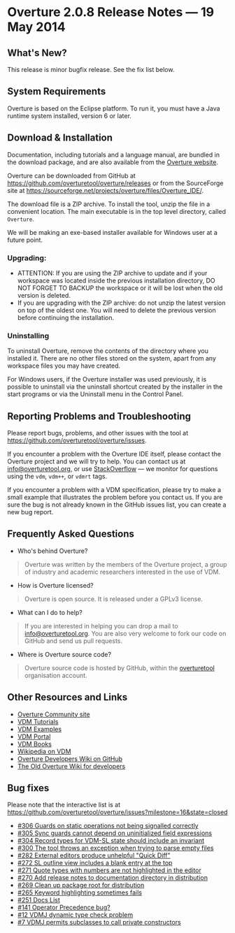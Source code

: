 # Overture 2.0.8 Release Notes — 19 May 2014 

## What's New?

This release is minor bugfix release.  See the fix list below.


## System Requirements

Overture is based on the Eclipse platform.  To run it, you must have a Java runtime system installed, version 6 or later.


## Download & Installation

Documentation, including tutorials and a language manual, are bundled in the download package, and are also available from the [Overture website](http://www.overturetool.org/).

Overture can be downloaded from GitHub at <https://github.com/overturetool/overture/releases> or from the SourceForge site at <https://sourceforge.net/projects/overture/files/Overture_IDE/>.

The download file is a ZIP archive.  To install the tool, unzip the file in a convenient location.  The main executable is in the top level directory, called `Overture`.

We will be making an exe-based installer available for Windows user at a future point.


### Upgrading:

* ATTENTION: If you are using the ZIP archive to update and if your workspace was located inside the previous installation directory, DO NOT FORGET TO BACKUP the workspace or it will be lost when the old version is deleted.
* If you are upgrading with the ZIP archive: do not unzip the latest version on top of the oldest one.  You will need to delete the previous version before continuing the installation.


### Uninstalling

To uninstall Overture, remove the contents of the directory where you installed it.  There are no other files stored on the system, apart from any workspace files you may have created.

For Windows users, if the Overture installer was used previously, it is possible to uninstall via the uninstall shortcut created by the installer in the start programs or via the Uninstall menu in the Control Panel.


## Reporting Problems and Troubleshooting

Please report bugs, problems, and other issues with the tool at <https://github.com/overturetool/overture/issues>.

If you encounter a problem with the Overture IDE itself, please contact the Overture project and we will try to help.  You can contact us at info@overturetool.org, or use [StackOverflow](http://stackoverflow.com/questions/tagged/vdm%2b%2b) — we monitor for questions using the `vdm`, `vdm++`, or `vdmrt` tags.

If you encounter a problem with a VDM specification, please try to make a small example that illustrates the problem before you contact us.  If you are sure the bug is not already known in the GitHub issues list, you can create a new bug report.


## Frequently Asked Questions

* Who's behind Overture?
> Overture was written by the members of the Overture project, a group of industry and academic researchers interested in the use of VDM.

* How is Overture licensed?
> Overture is open source. It is released under a GPLv3 license.

* What can I do to help?
> If you are interested in helping you can drop a mail to info@overturetool.org.  You are also very welcome to fork our code on GitHub and send us pull requests.

* Where is Overture source code?
> Overture source code is hosted by GitHub, within the [overturetool](https://github.com/overturetool) organisation account.


## Other Resources and Links

* [Overture Community site](http://www.overturetool.org)
* [VDM Tutorials](http://overturetool.org/?q=Documentation)
* [VDM Examples](http://overturetool.org/?q=node/11)
* [VDM Portal](http://www.vdmportal.org)
* [VDM Books](http://www.vdmbook.com)
* [Wikipedia on VDM](http://en.wikipedia.org/wiki/Vienna_Development_Method)
* [Overture Developers Wiki on GitHub](https://github.com/overturetool/overture/wiki/)
* [The Old Overture Wiki for developers](http://wiki.overturetool.org)


## Bug fixes

Please note that the interactive list is at <https://github.com/overturetool/overture/issues?milestone=16&state=closed>

* [#306 Guards on static operations not being signalled correctly](https://api.github.com/repos/overturetool/overture/issues/306)
* [#305 Sync guards cannot depend on uninitialized field expressions](https://api.github.com/repos/overturetool/overture/issues/305)
* [#304 Record types for VDM-SL state should include an invariant](https://api.github.com/repos/overturetool/overture/issues/304)
* [#300 The tool throws an exception when trying to parse empty files](https://api.github.com/repos/overturetool/overture/issues/300)
* [#282 External editors produce unhelpful "Quick Diff" ](https://api.github.com/repos/overturetool/overture/issues/282)
* [#272 SL outline view includes a blank entry at the top](https://api.github.com/repos/overturetool/overture/issues/272)
* [#271 Quote types with numbers are not highlighted in the editor](https://api.github.com/repos/overturetool/overture/issues/271)
* [#270 Add release notes to documentation directory in distribution](https://api.github.com/repos/overturetool/overture/issues/270)
* [#269 Clean up package root for distribution](https://api.github.com/repos/overturetool/overture/issues/269)
* [#265 Keyword highlighting sometimes fails](https://api.github.com/repos/overturetool/overture/issues/265)
* [#251 Docs List](https://api.github.com/repos/overturetool/overture/issues/251)
* [#141 Operator Precedence bug?](https://api.github.com/repos/overturetool/overture/issues/141)
* [#12 VDMJ dynamic type check problem](https://api.github.com/repos/overturetool/overture/issues/12)
* [#7 VDMJ permits subclasses to call private constructors](https://api.github.com/repos/overturetool/overture/issues/7)
